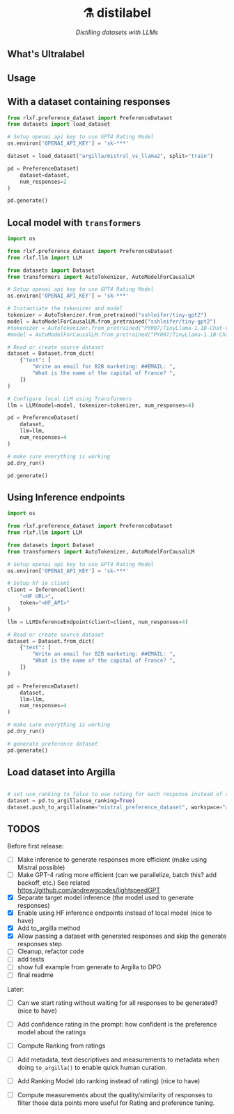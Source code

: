  <div align="center">
   <h1>⚗️ distilabel</h1>
   <p>
     <em>Distilling datasets with LLMs</em>
   </p>
 </div>

## What's Ultralabel

## Usage

## With a dataset containing responses

```python
from rlxf.preference_dataset import PreferenceDataset
from datasets import load_dataset

# Setup openai api key to use GPT4 Rating Model
os.environ['OPENAI_API_KEY'] = 'sk-***'

dataset = load_dataset("argilla/mistral_vs_llama2", split="train")

pd = PreferenceDataset(
    dataset=dataset,
    num_responses=2
)

pd.generate()
```

## Local model with `transformers`
```python
import os

from rlxf.preference_dataset import PreferenceDataset
from rlxf.llm import LLM

from datasets import Dataset
from transformers import AutoTokenizer, AutoModelForCausalLM

# Setup openai api key to use GPT4 Rating Model
os.environ['OPENAI_API_KEY'] = 'sk-***'

# Instantiate the tokenizer and model
tokenizer = AutoTokenizer.from_pretrained("sshleifer/tiny-gpt2")
model = AutoModelForCausalLM.from_pretrained("sshleifer/tiny-gpt2")
#tokenizer = AutoTokenizer.from_pretrained("PY007/TinyLlama-1.1B-Chat-v0.3")
#model = AutoModelForCausalLM.from_pretrained("PY007/TinyLlama-1.1B-Chat-v0.3")

# Read or create source dataset
dataset = Dataset.from_dict(
    {"text": [
        "Write an email for B2B marketing: ##EMAIL: ", 
        "What is the name of the capital of France? ",
    ]}
)

# Configure local LLM using Transformers
llm = LLM(model=model, tokenizer=tokenizer, num_responses=4)

pd = PreferenceDataset(
    dataset, 
    llm=llm,
    num_responses=4
)

# make sure everything is working
pd.dry_run()

pd.generate()
```

## Using Inference endpoints

```python
import os

from rlxf.preference_dataset import PreferenceDataset
from rlxf.llm import LLM

from datasets import Dataset
from transformers import AutoTokenizer, AutoModelForCausalLM

# Setup openai api key to use GPT4 Rating Model
os.environ['OPENAI_API_KEY'] = 'sk-***'

# Setup hf ie client
client = InferenceClient(
    "<HF URL>", 
    token="<HF_API>"
)

llm = LLMInferenceEndpoint(client=client, num_responses=4)

# Read or create source dataset
dataset = Dataset.from_dict(
    {"text": [
        "Write an email for B2B marketing: ##EMAIL: ", 
        "What is the name of the capital of France? ",
    ]}
)

pd = PreferenceDataset(
    dataset, 
    llm=llm,
    num_responses=4
)

# make sure everything is working
pd.dry_run()

# generate preference dataset
pd.generate()
```

## Load dataset into Argilla

```python

# set use_ranking to false to use rating for each response instead of ranking
dataset = pd.to_argilla(use_ranking=True)
dataset.push_to_argilla(name="mistral_preference_dataset", workspace="admin")

```

## TODOS

Before first release:

- [ ] Make inference to generate responses more efficient (make using Mistral possible)
- [ ] Make GPT-4 rating more efficient (can we parallelize, batch this? add backoff, etc.) See related https://github.com/andrewgcodes/lightspeedGPT
- [x] Separate target model inference (the model used to generate responses)
- [x] Enable using HF inference endpoints instead of local model (nice to have)
- [x] Add to_argilla method 
- [x] Allow passing a dataset with generated responses and skip the generate responses step
- [ ] Cleanup, refactor code
- [ ] add tests
- [ ] show full example from generate to Argilla to DPO 
- [ ] final readme 

Later:
- [ ] Can we start rating without waiting for all responses to be generated? (nice to have)
- [ ] Add confidence rating in the prompt: how confident is the preference model about the ratings
- [ ] Compute Ranking from ratings
- [ ] Add metadata, text descriptives and measurements to metadata when doing `to_argilla()` to enable quick human curation.
- [ ] Add Ranking Model (do ranking instead of rating) (nice to have)
- [ ] Compute measurements about the quality/similarity of responses to filter those data points more useful for Rating and preference tuning.


